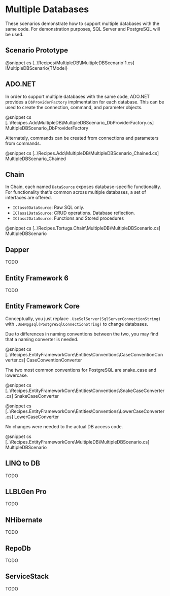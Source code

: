 ﻿# Multiple Databases

These scenarios demonstrate how to support multiple databases with the same code. For demonstration purposes, SQL Server and PostgreSQL will be used.

## Scenario Prototype

@snippet cs [..\Recipes\MultipleDB\IMultipleDBScenario`1.cs] IMultipleDBScenario{TModel}

## ADO.NET

In order to support multiple databases with the same code, ADO.NET provides a `DbProviderFactory` implmentation for each database. This can be used to create the connection, command, and parameter objects.

@snippet cs [..\Recipes.Ado\MultipleDB\MultipleDBScenario_DbProviderFactory.cs] MultipleDBScenario_DbProviderFactory

Alternately, commands can be created from connections and parameters from commands.

@snippet cs [..\Recipes.Ado\MultipleDB\MultipleDBScenario_Chained.cs] MultipleDBScenario_Chained

## Chain

In Chain, each named `DataSource` exposes database-specific functionality. For functionality that's common across multiple databases, a set of interfaces are offered.

* `IClass0DataSource`: Raw SQL only. 
* `IClass1DataSource`: CRUD operations. Database reflection.
* `IClass2DataSource`: Functions and Stored procedures

@snippet cs [..\Recipes.Tortuga.Chain\MultipleDB\MultipleDBScenario.cs] MultipleDBScenario

## Dapper

TODO

## Entity Framework 6

TODO

## Entity Framework Core

Conceptually, you just replace `.UseSqlServer(SqlServerConnectionString)` with `.UseNpgsql(PostgreSqlConnectionString)` to change databases.

Due to differences in naming conventions between the two, you may find that a naming converter is needed. 

@snippet cs [..\Recipes.EntityFrameworkCore\Entities\Conventions\CaseConventionConverter.cs] CaseConventionConverter

The two most common conventions for PostgreSQL are snake_case and lowercase.

@snippet cs [..\Recipes.EntityFrameworkCore\Entities\Conventions\SnakeCaseConverter.cs] SnakeCaseConverter

@snippet cs [..\Recipes.EntityFrameworkCore\Entities\Conventions\LowerCaseConverter.cs] LowerCaseConverter

No changes were needed to the actual DB access code.

@snippet cs [..\Recipes.EntityFrameworkCore\MultipleDB\MultipleDBScenario.cs] MultipleDBScenario


## LINQ to DB

TODO

## LLBLGen Pro 

TODO

## NHibernate

TODO

## RepoDb

TODO

## ServiceStack

TODO
